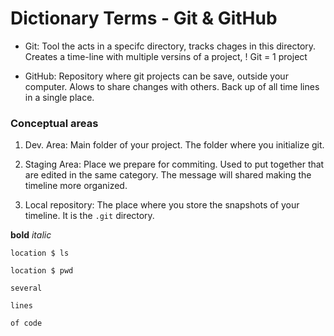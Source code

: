 # Dictionary Terms - Git & GitHub

- Git: Tool the acts in a specifc directory, tracks chages in this directory. Creates a time-line with multiple versins of a project, ! Git = 1 project

- GitHub: Repository where git projects can be save, outside your computer. Alows to share changes with others. Back up of all time lines in a single place.

### Conceptual areas

1. Dev. Area: Main folder of your project. The folder where you initialize git.

2. Staging Area: Place we prepare for commiting. Used to put together that are edited in the same category. The message will shared making the timeline more organized.

3. Local repository: The place where you store the snapshots of your timeline. It is the `.git` directory.






**bold**
*italic*

`location $ ls`

`location $ pwd`

```
several

lines

of code
```

